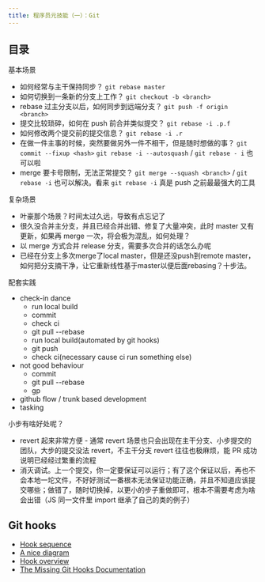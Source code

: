 ```yaml
---
title: 程序员元技能（一）：Git
---
```


## 目录

基本场景

* 如何经常与主干保持同步？ `git rebase master`
* 如何切换到一条新的分支上工作？ `git checkout -b <branch>`
* rebase 过主分支以后，如何同步到远端分支？ `git push -f origin <branch>`
* 提交比较琐碎，如何在 push 前合并类似提交？ `git rebase -i .p.f`
* 如何修改两个提交前的提交信息？ `git rebase -i .r`
* 在做一件主事的时候，突然要做另外一件不相干，但是随时想做的事？ `git commit --fixup <hash>` `git rebase -i --autosquash` / `git rebase - i` 也可以啦
* merge 要卡号限制，无法正常提交？ `git merge --squash <branch>` / `git rebase -i` 也可以解决。看来 `git rebase -i` 真是 push 之前最最强大的工具

复杂场景

* 叶豪那个场景？时间太过久远，导致有点忘记了
* 很久没合并主分支，并且已经合并出错、修复了大量冲突，此时 master 又有更新，如果再 merge 一次，将会极为混乱，如何处理？
* 以 merge 方式合并 release 分支，需要多次合并的话怎么办呢
* 已经在分支上多次merge了local master，但是还没push到remote master，如何把分支摘干净，让它重新线性基于master以便后面rebasing？十步法。

配套实践

* check-in dance
  * run local build
  * commit
  * check ci
  * git pull --rebase
  * run local build(automated by git hooks)
  * git push
  * check ci(necessary cause ci run something else)
* not good behaviour
  * commit
  * git pull --rebase
  * gp
* github flow / trunk based development
* tasking

小步有啥好处呢？

* revert 起来非常方便 - 通常 revert 场景也只会出现在主干分支、小步提交的团队，大步的提交没法 revert，不主干分支 revert 往往也极麻烦，能 PR 成功说明已经经过繁重的流程
* 消灭调试。上一个提交，你一定要保证可以运行；有了这个保证以后，再也不会本地一坨文件，不好好测试一番根本无法保证功能正确，并且不知道应该提交哪些；做错了，随时切换掉，以更小的步子重做即可，根本不需要考虑为啥会出错（JS 同一文件里 import 继承了自己的类的例子）

## Git hooks 

* [Hook sequence](https://wilsonmar.github.io/git-hooks/)
* [A nice diagram](https://devopedia.org/git-hooks)
* [Hook overview](https://www.analysisandsolutions.com/code/git-hooks-summary-cheat-sheet.htm)
* [The Missing Git Hooks Documentation](https://longair.net/blog/2011/04/09/missing-git-hooks-documentation/)
